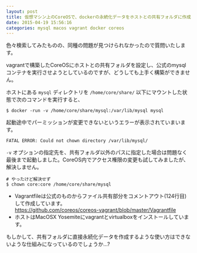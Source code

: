 ```yaml
---
layout: post
title: 仮想マシン上のCoreOSで、dockerの永続化データをホストとの共有フォルダに作成できず、権限エラーとなってしまう
date: 2015-04-19 15:56:16
categories: mysql macos vagrant docker coreos
---
```

<p>色々検索してみたものの、同種の問題が見つけられなかったので質問いたします。</p>

<p>vagrantで構築したCoreOSにホストとの共有フォルダを設定し、公式のmysqlコンテナを実行させようとしているのですが、どうしても上手く構築ができません。</p>

<p>ホストにある <code>mysql</code> ディレクトリを <code>/home/core/share/</code> 以下にマウントした状態で次のコマンドを実行すると、</p>

<pre><code>$ docker -run -v /home/core/share/mysql:/var/lib/mysql mysql
</code></pre>

<p>起動途中でパーミッションが変更できないというエラーが表示されていまいます。</p>

<pre><code>FATAL ERROR: Could not chown directory /var/lib/mysql/
</code></pre>

<p><code>-v</code> オプションの指定先を、共有フォルダ以外のパスに指定した場合は問題なく最後まで起動しました。CoreOS内でアクセス権限の変更も試してみましたが、解決しません。</p>

<pre><code># やったけど解決せず
$ chown core:core /home/core/share/mysql
</code></pre>

<ul>
<li>Vagrantfileは公式のものからファイル共有部分をコメントアウト(124行目)して作成しています。<br>
<a href="https://github.com/coreos/coreos-vagrant/blob/master/Vagrantfile" rel="nofollow">https://github.com/coreos/coreos-vagrant/blob/master/Vagrantfile</a></li>
<li>ホストはMacOSX Yosemiteにvagrantとvirtualboxをインストールしています。</li>
</ul>

<p>もしかして、共有フォルダに直接永続化データを作成するような使い方はできないような仕組みになっているのでしょうか…?</p>
